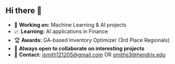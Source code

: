 ## Hi there 👋

- 🤖 **Working on:** Machine Learning & AI projects
- 📈 **Learning:** AI applications in Finance
- 🏆 **Awards:** GA-based Inventory Optimizer (3rd Place Regionals)
- 🤝 **Always open to collaborate on interesting projects**
- 📩 **Contact:** jsmith121205@gmail.com OR smithjj3@hendrix.edu
